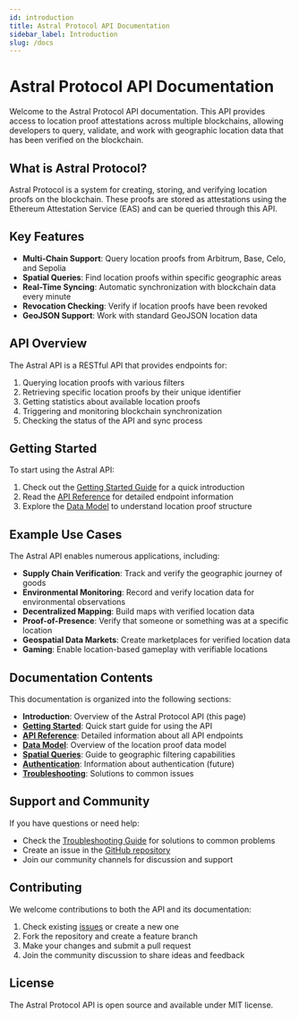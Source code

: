 ```yaml
---
id: introduction
title: Astral Protocol API Documentation
sidebar_label: Introduction
slug: /docs
---
```


# Astral Protocol API Documentation

Welcome to the Astral Protocol API documentation. This API provides access to location proof attestations across multiple blockchains, allowing developers to query, validate, and work with geographic location data that has been verified on the blockchain.

## What is Astral Protocol?

Astral Protocol is a system for creating, storing, and verifying location proofs on the blockchain. These proofs are stored as attestations using the Ethereum Attestation Service (EAS) and can be queried through this API.

## Key Features

- **Multi-Chain Support**: Query location proofs from Arbitrum, Base, Celo, and Sepolia
- **Spatial Queries**: Find location proofs within specific geographic areas
- **Real-Time Syncing**: Automatic synchronization with blockchain data every minute
- **Revocation Checking**: Verify if location proofs have been revoked
- **GeoJSON Support**: Work with standard GeoJSON location data

## API Overview

The Astral API is a RESTful API that provides endpoints for:

1. Querying location proofs with various filters
2. Retrieving specific location proofs by their unique identifier
3. Getting statistics about available location proofs
4. Triggering and monitoring blockchain synchronization
5. Checking the status of the API and sync process

## Getting Started

To start using the Astral API:

1. Check out the [Getting Started Guide](/api/getting-started) for a quick introduction
2. Read the [API Reference](/api/api-reference) for detailed endpoint information
3. Explore the [Data Model](/api/data-model) to understand location proof structure

## Example Use Cases

The Astral API enables numerous applications, including:

- **Supply Chain Verification**: Track and verify the geographic journey of goods
- **Environmental Monitoring**: Record and verify location data for environmental observations
- **Decentralized Mapping**: Build maps with verified location data
- **Proof-of-Presence**: Verify that someone or something was at a specific location
- **Geospatial Data Markets**: Create marketplaces for verified location data
- **Gaming**: Enable location-based gameplay with verifiable locations

## Documentation Contents

This documentation is organized into the following sections:

- **Introduction**: Overview of the Astral Protocol API (this page)
- **[Getting Started](/api/getting-started)**: Quick start guide for using the API
- **[API Reference](/api/api-reference)**: Detailed information about all API endpoints
- **[Data Model](/api/data-model)**: Overview of the location proof data model
- **[Spatial Queries](/api/spatial-queries)**: Guide to geographic filtering capabilities
- **[Authentication](/api/authentication)**: Information about authentication (future)
- **[Troubleshooting](/api/troubleshooting)**: Solutions to common issues

## Support and Community

If you have questions or need help:

- Check the [Troubleshooting Guide](/api/troubleshooting) for solutions to common problems
- Create an issue in the [GitHub repository](https://github.com/DecentralizedGeo/astral-api)
- Join our community channels for discussion and support

## Contributing

We welcome contributions to both the API and its documentation:

1. Check existing [issues](https://github.com/DecentralizedGeo/astral-api/issues) or create a new one
2. Fork the repository and create a feature branch
3. Make your changes and submit a pull request
4. Join the community discussion to share ideas and feedback

## License

The Astral Protocol API is open source and available under MIT license.